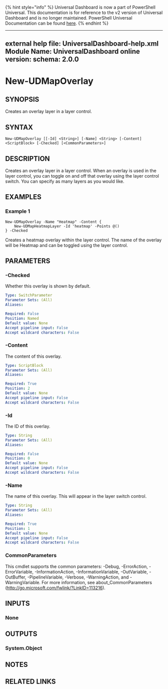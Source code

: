 ﻿{% hint style="info" %}
Universal Dashboard is now a part of PowerShell Universal. This documentation is for reference to the v2 version of Universal Dashboard and is no longer maintained. PowerShell Universal Documentation can be found [here](https://docs.ironmansoftware.com).
{% endhint %}


---
external help file: UniversalDashboard-help.xml
Module Name: UniversalDashboard
online version: 
schema: 2.0.0
---

# New-UDMapOverlay

## SYNOPSIS
Creates an overlay layer in a layer control.

## SYNTAX

```
New-UDMapOverlay [[-Id] <String>] [-Name] <String> [-Content] <ScriptBlock> [-Checked] [<CommonParameters>]
```

## DESCRIPTION
Creates an overlay layer in a layer control. When an overlay is used in the layer control, you can toggle on and off that overlay using the layer control switch. You can specify as many layers as you would like. 

## EXAMPLES

### Example 1
```
New-UDMapOverlay -Name "Heatmap" -Content {
    New-UDMapHeatmapLayer -Id 'heatmap' -Points @() 
} -Checked
```

Creates a heatmap overlay within the layer control. The name of the overlay will be Heatmap and can be toggled using the layer control. 

## PARAMETERS

### -Checked
Whether this overlay is shown by default.

```yaml
Type: SwitchParameter
Parameter Sets: (All)
Aliases: 

Required: False
Position: Named
Default value: None
Accept pipeline input: False
Accept wildcard characters: False
```

### -Content
The content of this overlay.

```yaml
Type: ScriptBlock
Parameter Sets: (All)
Aliases: 

Required: True
Position: 2
Default value: None
Accept pipeline input: False
Accept wildcard characters: False
```

### -Id
The ID of this overlay. 

```yaml
Type: String
Parameter Sets: (All)
Aliases: 

Required: False
Position: 0
Default value: None
Accept pipeline input: False
Accept wildcard characters: False
```

### -Name
The name of this overlay. This will appear in the layer switch control.

```yaml
Type: String
Parameter Sets: (All)
Aliases: 

Required: True
Position: 1
Default value: None
Accept pipeline input: False
Accept wildcard characters: False
```

### CommonParameters
This cmdlet supports the common parameters: -Debug, -ErrorAction, -ErrorVariable, -InformationAction, -InformationVariable, -OutVariable, -OutBuffer, -PipelineVariable, -Verbose, -WarningAction, and -WarningVariable. For more information, see about_CommonParameters (http://go.microsoft.com/fwlink/?LinkID=113216).

## INPUTS

### None

## OUTPUTS

### System.Object

## NOTES

## RELATED LINKS




